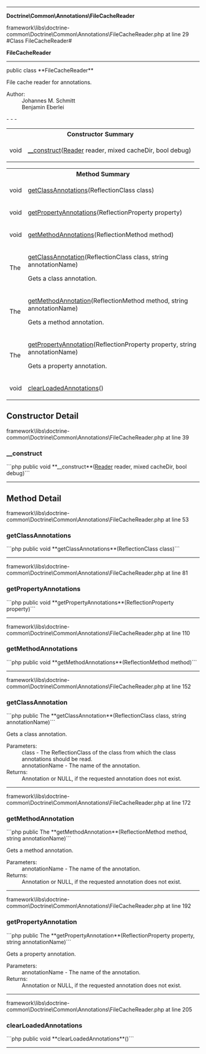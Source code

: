 - - -

**Doctrine\Common\Annotations\FileCacheReader**
<div class="location">framework\libs\doctrine-common\Doctrine\Common\Annotations\FileCacheReader.php at line 29</div>
#Class FileCacheReader#

**FileCacheReader**


- - -

<p class="signature">public  class **FileCacheReader**</p>

<div class="comment" id="overview_description"><p>File cache reader for annotations.</p></div>

<dl>
<dt>Author:</dt>
<dd>Johannes M. Schmitt <schmittjoh@gmail.com></dd>
<dd>Benjamin Eberlei <kontakt@beberlei.de></dd>
</dl>
- - -

<table id="summary_constructor">
<tr><th colspan="2">Constructor Summary</th></tr>
<tr>
<td class="type"> void</td>
<td class="description"><p class="name"><a href="#__construct">__construct</a>(<a href="../../../doctrine/common/annotations/reader.html">Reader</a> reader, mixed cacheDir, bool debug)</p></td>
</tr>
</table>

<table id="summary_method">
<tr><th colspan="2">Method Summary</th></tr>
<tr>
<td class="type"> void</td>
<td class="description"><p class="name"><a href="#getClassAnnotations">getClassAnnotations</a>(ReflectionClass class)</p></td>
</tr>
<tr>
<td class="type"> void</td>
<td class="description"><p class="name"><a href="#getPropertyAnnotations">getPropertyAnnotations</a>(ReflectionProperty property)</p></td>
</tr>
<tr>
<td class="type"> void</td>
<td class="description"><p class="name"><a href="#getMethodAnnotations">getMethodAnnotations</a>(ReflectionMethod method)</p></td>
</tr>
<tr>
<td class="type"> The</td>
<td class="description"><p class="name"><a href="#getClassAnnotation">getClassAnnotation</a>(ReflectionClass class, string annotationName)</p><p class="description">Gets a class annotation.</p></td>
</tr>
<tr>
<td class="type"> The</td>
<td class="description"><p class="name"><a href="#getMethodAnnotation">getMethodAnnotation</a>(ReflectionMethod method, string annotationName)</p><p class="description">Gets a method annotation.</p></td>
</tr>
<tr>
<td class="type"> The</td>
<td class="description"><p class="name"><a href="#getPropertyAnnotation">getPropertyAnnotation</a>(ReflectionProperty property, string annotationName)</p><p class="description">Gets a property annotation.</p></td>
</tr>
<tr>
<td class="type"> void</td>
<td class="description"><p class="name"><a href="#clearLoadedAnnotations">clearLoadedAnnotations</a>()</p></td>
</tr>
</table>

<h2 id="detail_method">Constructor Detail</h2>
<div class="location">framework\libs\doctrine-common\Doctrine\Common\Annotations\FileCacheReader.php at line 39</div>
<h3 id="__construct()">__construct</h3>
```php
public  void **__construct**(<a href="../../../doctrine/common/annotations/reader.html">Reader</a> reader, mixed cacheDir, bool debug)```
<div class="details">
</div>

- - -

<h2 id="detail_method">Method Detail</h2>
<div class="location">framework\libs\doctrine-common\Doctrine\Common\Annotations\FileCacheReader.php at line 53</div>
<h3 id="getClassAnnotations()">getClassAnnotations</h3>
```php
public  void **getClassAnnotations**(ReflectionClass class)```
<div class="details">
</div>

- - -

<div class="location">framework\libs\doctrine-common\Doctrine\Common\Annotations\FileCacheReader.php at line 81</div>
<h3 id="getPropertyAnnotations()">getPropertyAnnotations</h3>
```php
public  void **getPropertyAnnotations**(ReflectionProperty property)```
<div class="details">
</div>

- - -

<div class="location">framework\libs\doctrine-common\Doctrine\Common\Annotations\FileCacheReader.php at line 110</div>
<h3 id="getMethodAnnotations()">getMethodAnnotations</h3>
```php
public  void **getMethodAnnotations**(ReflectionMethod method)```
<div class="details">
</div>

- - -

<div class="location">framework\libs\doctrine-common\Doctrine\Common\Annotations\FileCacheReader.php at line 152</div>
<h3 id="getClassAnnotation()">getClassAnnotation</h3>
```php
public  The **getClassAnnotation**(ReflectionClass class, string annotationName)```
<div class="details">
<p>Gets a class annotation.</p><dl>
<dt>Parameters:</dt>
<dd>class - The ReflectionClass of the class from which the class annotations should be read.</dd>
<dd>annotationName - The name of the annotation.</dd>
<dt>Returns:</dt>
<dd>Annotation or NULL, if the requested annotation does not exist.</dd>
</dl>
</div>

- - -

<div class="location">framework\libs\doctrine-common\Doctrine\Common\Annotations\FileCacheReader.php at line 172</div>
<h3 id="getMethodAnnotation()">getMethodAnnotation</h3>
```php
public  The **getMethodAnnotation**(ReflectionMethod method, string annotationName)```
<div class="details">
<p>Gets a method annotation.</p><dl>
<dt>Parameters:</dt>
<dd></dd>
<dd>annotationName - The name of the annotation.</dd>
<dt>Returns:</dt>
<dd>Annotation or NULL, if the requested annotation does not exist.</dd>
</dl>
</div>

- - -

<div class="location">framework\libs\doctrine-common\Doctrine\Common\Annotations\FileCacheReader.php at line 192</div>
<h3 id="getPropertyAnnotation()">getPropertyAnnotation</h3>
```php
public  The **getPropertyAnnotation**(ReflectionProperty property, string annotationName)```
<div class="details">
<p>Gets a property annotation.</p><dl>
<dt>Parameters:</dt>
<dd></dd>
<dd>annotationName - The name of the annotation.</dd>
<dt>Returns:</dt>
<dd>Annotation or NULL, if the requested annotation does not exist.</dd>
</dl>
</div>

- - -

<div class="location">framework\libs\doctrine-common\Doctrine\Common\Annotations\FileCacheReader.php at line 205</div>
<h3 id="clearLoadedAnnotations()">clearLoadedAnnotations</h3>
```php
public  void **clearLoadedAnnotations**()```
<div class="details">
</div>

- - -

